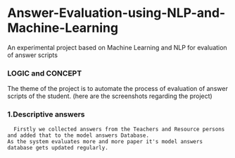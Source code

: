 # Answer-Evaluation-using-NLP-and-Machine-Learning
An experimental project based on Machine Learning and NLP for evaluation of answer scripts

### LOGIC and CONCEPT

 The theme of the project is to automate the process of evaluation of answer scripts of the student.
  (here are the screenshots regarding the project)
  
  
  ### 1.Descriptive answers
      Firstly we collected answers from the Teachers and Resource persons and added that to the model answers Database.
    As the system evaluates more and more paper it's model answers database gets updated regularly.
